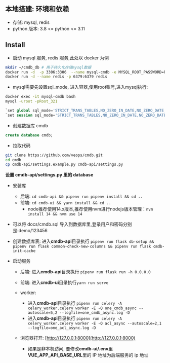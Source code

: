 ## 本地搭建: 环境和依赖

- 存储: mysql, redis
- python 版本: 3.8 <= python <= 3.11

## Install

- 启动 mysql 服务, redis 服务,此处以 docker 为例

```bash
mkdir ~/cmdb_db # 用于持久化存储mysql数据
docker run -d  -p 3306:3306  --name mysql-cmdb -e MYSQL_ROOT_PASSWORD=Root_321  -v ~/cmdb_db:/var/lib/mysql mysql
docker run -d --name redis -p 6379:6379 redis
```

- mysql需要先设置sql_mode, 进入容器,使用root账号,进入mysql执行:
```bash
docker exec -it mysql-cmdb bash
mysql -uroot -pRoot_321
```

```sql
`set global sql_mode='STRICT_TRANS_TABLES,NO_ZERO_IN_DATE,NO_ZERO_DATE,ERROR_FOR_DIVISION_BY_ZERO,NO_ENGINE_SUBSTITUTION';`
`set session sql_mode='STRICT_TRANS_TABLES,NO_ZERO_IN_DATE,NO_ZERO_DATE,ERROR_FOR_DIVISION_BY_ZERO,NO_ENGINE_SUBSTITUTION';`
```

- 创建数据库 cmdb

```sql
create database cmdb;
```

- 拉取代码

```bash
git clone https://github.com/veops/cmdb.git
cd cmdb
cp cmdb-api/settings.example.py cmdb-api/settings.py
```

**设置 cmdb-api/settings.py 里的 database**

- 安装库
  - 后端: `cd cmdb-api && pipenv run pipenv install && cd ..`
  - 前端: `cd cmdb-ui && yarn install && cd ..`
    - node推荐使用14.x版本,推荐使用nvm进行nodejs版本管理：`nvm install 14 && nvm use 14`
- 可以将 docs/cmdb.sql 导入到数据库里,登录用户和密码分别是:demo/123456
- 创建数据库表: 进入**cmdb-api**目录执行 `pipenv run flask db-setup && pipenv run flask common-check-new-columns && pipenv run flask cmdb-init-cache`
- 启动服务

  - 后端: 进入**cmdb-api**目录执行 `pipenv run flask run -h 0.0.0.0`
  - 前端: 进入**cmdb-ui**目录执行`yarn run serve`
  - worker: 
    - 进入**cmdb-api**目录执行 `pipenv run celery -A celery_worker.celery worker -E -Q one_cmdb_async --autoscale=5,2 --logfile=one_cmdb_async.log -D`
    - 进入**cmdb-api**目录执行 `pipenv run celery -A celery_worker.celery worker -E -Q acl_async --autoscale=2,1 --logfile=one_acl_async.log -D`

  - 浏览器打开: [http://127.0.0.1:8000](http://127.0.0.1:8000)
    - 如果是非本机访问, 要修改**cmdb-ui/.env**里**VUE_APP_API_BASE_URL**里的 IP 地址为后端服务的 ip 地址
